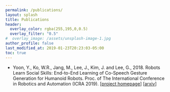 ```yaml
---
permalink: /publications/
layout: splash
title: Publications
header:
  overlay_color: rgba(255,195,0,0.5)
  overlay_filter: "0.5"
#  overlay_image: /assets/unsplash-image-1.jpg
author_profile: false
last_modified_at: 2019-01-23T20:23:03-05:00
toc: true
---
```


* Yoon, Y., Ko, W.R., Jang, M., Lee, J., Kim, J. and Lee, G., 2018. Robots Learn Social Skills: End-to-End Learning of Co-Speech Gesture Generation for Humanoid Robots. Proc. of The International Conference in Robotics and Automation (ICRA 2019). [[project homepage](https://sites.google.com/view/youngwoo-yoon/projects/co-speech-gesture-generation)] [[arxiv](https://arxiv.org/abs/1810.12541)]